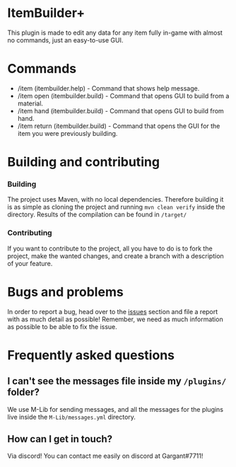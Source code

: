 # ItemBuilder+
This plugin is made to edit any data for any item fully in-game with almost no commands, just an easy-to-use GUI.

# Commands
- /item <help> (itembuilder.help) - Command that shows help message.
- /item open <material> (itembuilder.build) - Command that opens GUI to build from a material.
- /item hand (itembuilder.build) - Command that opens GUI to build from hand.
- /item return (itembuilder.build) - Command that opens the GUI for the item you were previously building.

# Building and contributing
### Building
The project uses Maven, with no local dependencies. Therefore building it is as simple as cloning the project and running 
```mvn clean verify``` 
inside the directory. Results of the compilation can be found in `/target/`

### Contributing
If you want to contribute to the project, all you have to do is to fork the project, make the wanted changes, and create a branch with a description of your feature.

# Bugs and problems
In order to report a bug, head over to the [issues](https://github.com/Gargant0373/REStrafes/issues) section and file a report with as much detail as possible! Remember, we need as much information as possible to be able to fix the issue.

# Frequently asked questions
## I can't see the messages file inside my `/plugins/` folder?
We use M-Lib for sending messages, and all the messages for the plugins live inside the `M-Lib/messages.yml` directory.

## How can I get in touch?
Via discord! You can contact me easily on discord at Gargant#7711!

